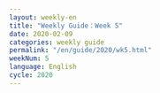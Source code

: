 ```yaml
---
layout: weekly-en
title: "Weekly Guide：Week 5"
date: 2020-02-09
categories: weekly guide
permalink: "/en/guide/2020/wk5.html"
weekNum: 5
language: English
cycle: 2020
---
```

